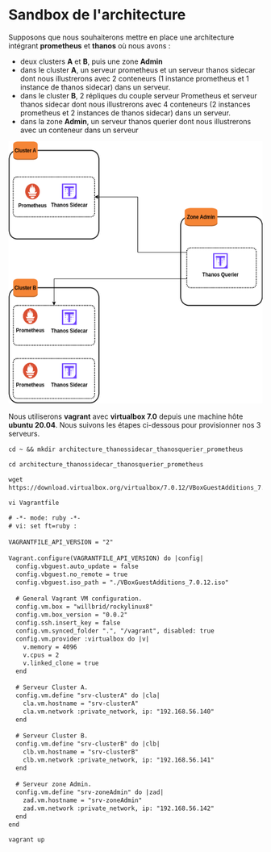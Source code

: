 # Sandbox de l'architecture

Supposons que nous souhaiterons mettre en place une architecture intégrant **prometheus** et **thanos** où nous avons :
- deux clusters **A** et **B**, puis une zone **Admin**
- dans le cluster **A**, un serveur prometheus et un serveur thanos sidecar dont nous illustrerons avec 2 conteneurs (1 instance prometheus et 1 instance de thanos sidecar) dans un serveur.
- dans le cluster **B**, 2 répliques du couple serveur Prometheus et serveur thanos sidecar dont nous illustrerons avec 4 conteneurs (2 instances prometheus et 2 instances de thanos sidecar) dans un serveur.
- dans la zone **Admin**, un serveur thanos querier dont nous illustrerons avec un conteneur dans un serveur

<p align="center">
<img src="../images/architecture_thanossidecar_thanosquerier_prometheus.png" alt="architecture_thanossidecar_thanosquerier_prometheus.png" width="620" height="520" />
</p>

Nous utiliserons **vagrant** avec **virtualbox 7.0** depuis une machine hôte **ubuntu 20.04**. Nous suivons les étapes ci-dessous pour provisionner nos 3 serveurs.

```
cd ~ && mkdir architecture_thanossidecar_thanosquerier_prometheus
```

```
cd architecture_thanossidecar_thanosquerier_prometheus
```

```
wget https://download.virtualbox.org/virtualbox/7.0.12/VBoxGuestAdditions_7.0.12.iso
```

```
vi Vagrantfile
```

```
# -*- mode: ruby -*-
# vi: set ft=ruby :

VAGRANTFILE_API_VERSION = "2"

Vagrant.configure(VAGRANTFILE_API_VERSION) do |config|
  config.vbguest.auto_update = false
  config.vbguest.no_remote = true
  config.vbguest.iso_path = "./VBoxGuestAdditions_7.0.12.iso"

  # General Vagrant VM configuration.
  config.vm.box = "willbrid/rockylinux8"
  config.vm.box_version = "0.0.2"
  config.ssh.insert_key = false
  config.vm.synced_folder ".", "/vagrant", disabled: true
  config.vm.provider :virtualbox do |v|
    v.memory = 4096
    v.cpus = 2
    v.linked_clone = true
  end

  # Serveur Cluster A.
  config.vm.define "srv-clusterA" do |cla|
    cla.vm.hostname = "srv-clusterA"
    cla.vm.network :private_network, ip: "192.168.56.140"
  end

  # Serveur Cluster B. 
  config.vm.define "srv-clusterB" do |clb|
    clb.vm.hostname = "srv-clusterB"
    clb.vm.network :private_network, ip: "192.168.56.141"
  end

  # Serveur zone Admin.
  config.vm.define "srv-zoneAdmin" do |zad|
    zad.vm.hostname = "srv-zoneAdmin"
    zad.vm.network :private_network, ip: "192.168.56.142"
  end
end
```

```
vagrant up
```